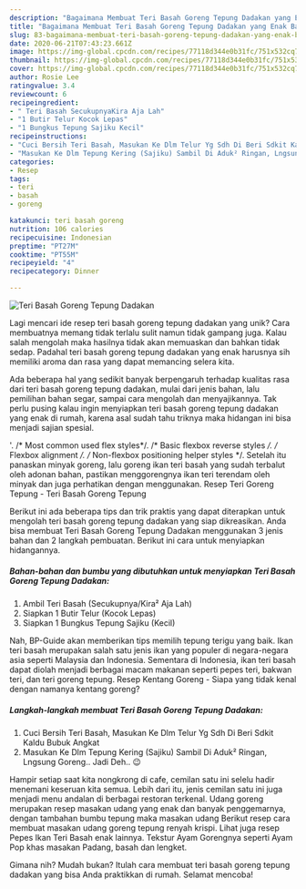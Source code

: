```yaml
---
description: "Bagaimana Membuat Teri Basah Goreng Tepung Dadakan yang Enak Banget"
title: "Bagaimana Membuat Teri Basah Goreng Tepung Dadakan yang Enak Banget"
slug: 83-bagaimana-membuat-teri-basah-goreng-tepung-dadakan-yang-enak-banget
date: 2020-06-21T07:43:23.661Z
image: https://img-global.cpcdn.com/recipes/77118d344e0b31fc/751x532cq70/teri-basah-goreng-tepung-dadakan-foto-resep-utama.jpg
thumbnail: https://img-global.cpcdn.com/recipes/77118d344e0b31fc/751x532cq70/teri-basah-goreng-tepung-dadakan-foto-resep-utama.jpg
cover: https://img-global.cpcdn.com/recipes/77118d344e0b31fc/751x532cq70/teri-basah-goreng-tepung-dadakan-foto-resep-utama.jpg
author: Rosie Lee
ratingvalue: 3.4
reviewcount: 6
recipeingredient:
- " Teri Basah SecukupnyaKira Aja Lah"
- "1 Butir Telur Kocok Lepas"
- "1 Bungkus Tepung Sajiku Kecil"
recipeinstructions:
- "Cuci Bersih Teri Basah, Masukan Ke Dlm Telur Yg Sdh Di Beri Sdkit Kaldu Bubuk Angkat"
- "Masukan Ke Dlm Tepung Kering (Sajiku) Sambil Di Aduk² Ringan, Lngsung Goreng.. Jadi Deh.. 😉"
categories:
- Resep
tags:
- teri
- basah
- goreng

katakunci: teri basah goreng 
nutrition: 106 calories
recipecuisine: Indonesian
preptime: "PT27M"
cooktime: "PT55M"
recipeyield: "4"
recipecategory: Dinner

---
```



![Teri Basah Goreng Tepung Dadakan](https://img-global.cpcdn.com/recipes/77118d344e0b31fc/751x532cq70/teri-basah-goreng-tepung-dadakan-foto-resep-utama.jpg)

Lagi mencari ide resep teri basah goreng tepung dadakan yang unik? Cara membuatnya memang tidak terlalu sulit namun tidak gampang juga. Kalau salah mengolah maka hasilnya tidak akan memuaskan dan bahkan tidak sedap. Padahal teri basah goreng tepung dadakan yang enak harusnya sih memiliki aroma dan rasa yang dapat memancing selera kita.

Ada beberapa hal yang sedikit banyak berpengaruh terhadap kualitas rasa dari teri basah goreng tepung dadakan, mulai dari jenis bahan, lalu pemilihan bahan segar, sampai cara mengolah dan menyajikannya. Tak perlu pusing kalau ingin menyiapkan teri basah goreng tepung dadakan yang enak di rumah, karena asal sudah tahu triknya maka hidangan ini bisa menjadi sajian spesial.

&#39;. /* Most common used flex styles*/. /* Basic flexbox reverse styles */. /* Flexbox alignment */. /* Non-flexbox positioning helper styles */. Setelah itu panaskan minyak goreng, lalu goreng ikan teri basah yang sudah terbalut oleh adonan bahan, pastikan menggorengnya ikan teri terendam oleh minyak dan juga perhatikan dengan menggunakan. Resep Teri Goreng Tepung - Teri Basah Goreng Tepung


Berikut ini ada beberapa tips dan trik praktis yang dapat diterapkan untuk mengolah teri basah goreng tepung dadakan yang siap dikreasikan. Anda bisa membuat Teri Basah Goreng Tepung Dadakan menggunakan 3 jenis bahan dan 2 langkah pembuatan. Berikut ini cara untuk menyiapkan hidangannya.

<!--inarticleads1-->

##### Bahan-bahan dan bumbu yang dibutuhkan untuk menyiapkan Teri Basah Goreng Tepung Dadakan:

1. Ambil  Teri Basah (Secukupnya/Kira² Aja Lah)
1. Siapkan 1 Butir Telur (Kocok Lepas)
1. Siapkan 1 Bungkus Tepung Sajiku (Kecil)


Nah, BP-Guide akan memberikan tips memilih tepung terigu yang baik. Ikan teri basah merupakan salah satu jenis ikan yang populer di negara-negara asia seperti Malaysia dan Indonesia. Sementara di Indonesia, ikan teri basah dapat diolah menjadi berbagai macam makanan seperti pepes teri, bakwan teri, dan teri goreng tepung. Resep Kentang Goreng - Siapa yang tidak kenal dengan namanya kentang goreng? 

<!--inarticleads2-->

##### Langkah-langkah membuat Teri Basah Goreng Tepung Dadakan:

1. Cuci Bersih Teri Basah, Masukan Ke Dlm Telur Yg Sdh Di Beri Sdkit Kaldu Bubuk Angkat
1. Masukan Ke Dlm Tepung Kering (Sajiku) Sambil Di Aduk² Ringan, Lngsung Goreng.. Jadi Deh.. 😉


Hampir setiap saat kita nongkrong di cafe, cemilan satu ini selelu hadir menemani keseruan kita semua. Lebih dari itu, jenis cemilan satu ini juga menjadi menu andalan di berbagai restoran terkenal. Udang goreng merupakan resep masakan udang yang enak dan banyak penggemarnya, dengan tambahan bumbu tepung maka masakan udang Berikut resep cara membuat masakan udang goreng tepung renyah krispi. Lihat juga resep Pepes Ikan Teri Basah enak lainnya. Tekstur Ayam Gorengnya seperti Ayam Pop khas masakan Padang, basah dan lengket. 

Gimana nih? Mudah bukan? Itulah cara membuat teri basah goreng tepung dadakan yang bisa Anda praktikkan di rumah. Selamat mencoba!
